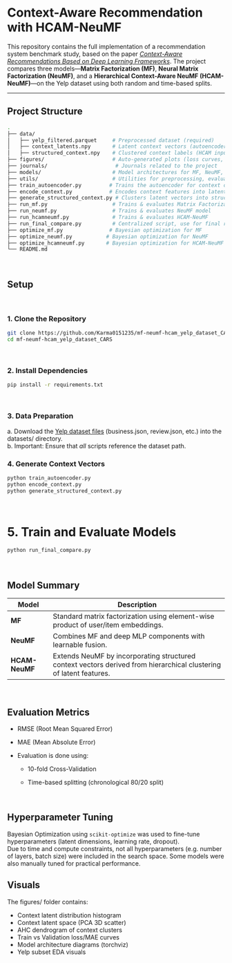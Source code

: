# Context-Aware Recommendation with HCAM-NeuMF

This repository contains the full implementation of a recommendation system benchmark study, based on the paper [*Context-Aware Recommendations Based on Deep Learning Frameworks*](https://doi.org/10.1145/3386243). The project compares three models—**Matrix Factorization (MF)**, **Neural Matrix Factorization (NeuMF)**, and a **Hierarchical Context-Aware NeuMF (HCAM-NeuMF)**—on the Yelp dataset using both random and time-based splits.

---

## Project Structure

```bash
.
├── data/
│   ├── yelp_filtered.parquet     # Preprocessed dataset (required)
│   ├── context_latents.npy       # Latent context vectors (autoencoder output)
│   ├── structured_context.npy    # Clustered context labels (HCAM input)
├── figures/                      # Auto-generated plots (loss curves, dendrograms, architecture)
├── journals/                      # Journals related to the project
├── models/                       # Model architectures for MF, NeuMF, HCAM-NeuMF
├── utils/                        # Utilities for preprocessing, evaluation, splitting, visualization
├── train_autoencoder.py         # Trains the autoencoder for context compression
├── encode_context.py            # Encodes context features into latent vectors
├── generate_structured_context.py # Clusters latent vectors into structured context
├── run_mf.py                     # Trains & evaluates Matrix Factorization model
├── run_neumf.py                  # Trains & evaluates NeuMF model
├── run_hcamneumf.py              # Trains & evaluates HCAM-NeuMF
├── run_final_compare.py          # Centralized script, use for final run
├── optimize_mf.py               # Bayesian optimization for MF
├── optimize_neumf.py           # Bayesian optimization for NeuMF
├── optimize_hcamneumf.py       # Bayesian optimization for HCAM-NeuMF
└── README.md
```
<br>

## Setup 
<br>

### 1. Clone the Repository
   ```bash
   git clone https://github.com/Karma0151235/mf-neumf-hcam_yelp_dataset_CARS.git
   cd mf-neumf-hcam_yelp_dataset_CARS
   ```
<br>

### 2. Install Dependencies
   ```bash
   pip install -r requirements.txt
   ```
<br>

### 3. Data Preparation
   
   a. Download the [Yelp dataset files](https://www.kaggle.com/datasets/yelp-dataset/yelp-dataset) (business.json, review.json, etc.) into the datasets/ directory. <br>
   b. Important: Ensure that _all_ scripts reference the dataset path.
<br>

### 4. Generate Context Vectors
   ```bash
   python train_autoencoder.py
   python encode_context.py
   python generate_structured_context.py
   ```
<br>

# 5. Train and Evaluate Models
   ```bash
   python run_final_compare.py
   ```
<br>

## Model Summary

| Model          | Description                                                                                                        |
| -------------- | ------------------------------------------------------------------------------------------------------------------ |
| **MF**         | Standard matrix factorization using element-wise product of user/item embeddings.                                  |
| **NeuMF**      | Combines MF and deep MLP components with learnable fusion.                                                         |
| **HCAM-NeuMF** | Extends NeuMF by incorporating structured context vectors derived from hierarchical clustering of latent features. |
<br>

## Evaluation Metrics

- RMSE (Root Mean Squared Error)
   
- MAE (Mean Absolute Error)
   
- Evaluation is done using:
   
   - 10-fold Cross-Validation

   - Time-based splitting (chronological 80/20 split)
<br>

## Hyperparameter Tuning

Bayesian Optimization using `scikit-optimize` was used to fine-tune hyperparameters (latent dimensions, learning rate, dropout). <br>
Due to time and compute constraints, not all hyperparameters (e.g. number of layers, batch size) were included in the search space. Some models were also manually tuned for practical performance.
<br>

## Visuals
The figures/ folder contains:

- Context latent distribution histogram
- Context latent space (PCA 3D scatter)
- AHC dendrogram of context clusters
- Train vs Validation loss/MAE curves
- Model architecture diagrams (torchviz)
- Yelp subset EDA visuals
<br>


